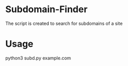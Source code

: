 # Subdomain-Finder
The script is created to search for subdomains of a site

# Usage
python3 subd.py example.com
